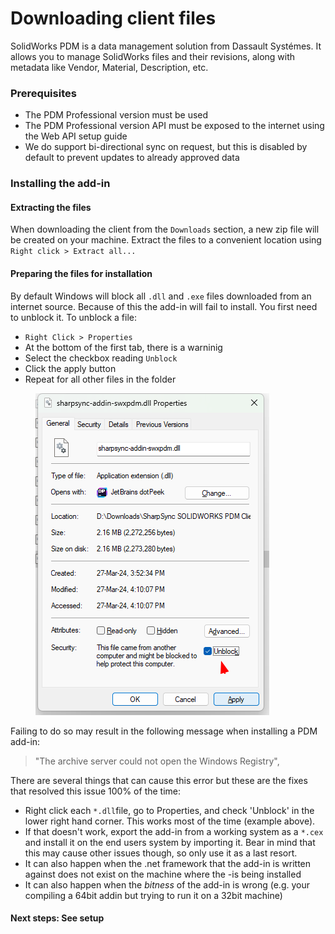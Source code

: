 # Downloading client files

SolidWorks PDM is a data management solution from Dassault Systémes. It allows you to manage SolidWorks files and their revisions, along with metadata like Vendor, Material, Description, etc.

### Prerequisites

* The PDM Professional version must be used
* The PDM Professional version API must be exposed to the internet using the Web API setup guide
* We do support bi-directional sync on request, but this is disabled by default to prevent updates to already approved data

### Installing the add-in

#### Extracting the files

When downloading the client from the `Downloads` section, a new zip file will be created on your machine. Extract the files to a convenient location using `Right click > Extract all...`

#### Preparing the files for installation

By default Windows will block all `.dll` and `.exe` files downloaded from an internet source. Because of this the add-in will fail to install. You first need to unblock it. To unblock a file:

* `Right Click > Properties`
* At the bottom of the first tab, there is a warninig
* Select the checkbox reading `Unblock`
* Click the apply button
* Repeat for all other files in the folder

<figure><img src="../../.gitbook/assets/swpdm_client_unblock_files.png" alt=""><figcaption></figcaption></figure>

Failing to do so may result in the following message when installing a PDM add-in:

> "The archive server could not open the Windows Registry",

There are several things that can cause this error but these are the fixes that resolved this issue 100% of the time:

* Right click each `*.dll`file, go to Properties, and check 'Unblock' in the lower right hand corner. This works most of the time (example above).
* If that doesn't work, export the add-in from a working system as a `*.cex` and install it on the end users system by importing it. Bear in mind that this may cause other issues though, so only use it as a last resort.
* It can also happen when the .net framework that the add-in is written against does not exist on the machine where the -is being installed
* It can also happen when the _bitness_ of the add-in is wrong (e.g. your compiling a 64bit addin but trying to run it on a 32bit machine)

#### Next steps: See setup
